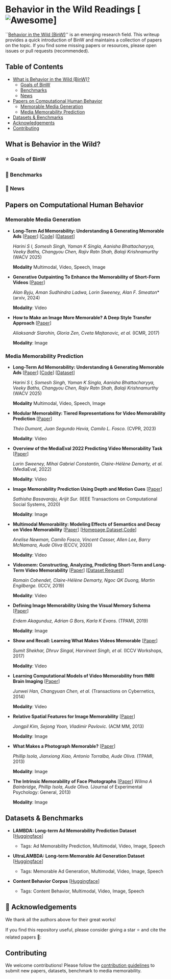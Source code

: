 # Behavior in the Wild Readings [![Awesome](https://cdn.rawgit.com/sindresorhus/awesome/d7305f38d29fed78fa85652e3a63e154dd8e8829/media/badge.svg)]

``[Behavior in the Wild (BinW)](https://behavior-in-the-wild.github.io/)'' is an emerging research field. This writeup provides a quick introduction of BinW and maintains a collection of papers on the topic. If you find some missing papers or resources, please open issues or pull requests (recommended).

## Table of Contents

- [What is Behavior in the Wild (BinW)?](#what-is-behavior-in-the-wild)
  - [Goals of BinW](#star-goals-of-binw)
  - [Benchmarks](#cinema-benchmarks)
  - [News](#loudspeaker-news)
- [Papers on Computational Human Behavior](#papers-on-computational-human-behavior)
  - [Memorable Media Generation](#memorable-media-generation)
  - [Media Memorability Prediction](#media-memorability-prediction)
- [Datasets & Benchmarks](#datasets--benchmarks)
- [Acknowledgements](#beers-acknowledgements)
- [Contributing](#contributing)

## What is Behavior in the Wild?

### :star: Goals of BinW

### :cinema: Benchmarks

### :loudspeaker: News

## Papers on Computational Human Behavior

### Memorable Media Generation

- **Long-Term Ad Memorability: Understanding & Generating Memorable Ads** [[Paper](https://arxiv.org/abs/2309.00378)] [[Code](https://github.com/behavior-in-the-wild/ad-memorability)] [[Dataset](https://huggingface.co/datasets/behavior-in-the-wild/UltraLAMBDA)]

  *Harini S I, Somesh Singh, Yaman K Singla, Aanisha Bhattacharyya, Veeky Baths, Changyou Chen, Rajiv Ratn Shah, Balaji Krishnamurthy* (WACV 2025)

  **Modality** Multimodal, Video, Speech, Image

- **Generative Outpainting To Enhance the Memorability of Short-Form Videos**  [[Paper](https://arxiv.org/pdf/2411.14213v1)]
  
  *Alan Byju, Aman Sudhindra Ladwa, Lorin Sweeney, Alan F. Smeaton** (arxiv, 2024)
  
  **Modality**: Video
  
- **How to Make an Image More Memorable? A Deep Style Transfer Approach**  [[Paper](https://dl.acm.org/doi/10.1145/3078971.3078986)]
  
  *Aliaksandr Siarohin, Gloria Zen, Cveta Majtanovic, et al.* (ICMR, 2017)
  
  **Modality**: Image

### Media Memorability Prediction

- **Long-Term Ad Memorability: Understanding & Generating Memorable Ads** [[Paper](https://arxiv.org/abs/2309.00378)] [[Code](https://github.com/behavior-in-the-wild/ad-memorability)] [[Dataset](https://huggingface.co/datasets/behavior-in-the-wild/LAMBDA)]
  
  *Harini S I, Somesh Singh, Yaman K Singla, Aanisha Bhattacharyya, Veeky Baths, Changyou Chen, Rajiv Ratn Shah, Balaji Krishnamurthy* (WACV 2025)
  
  **Modality** Multimodal, Video, Speech, Image

- **Modular Memorability: Tiered Representations for Video Memorability Prediction** [[Paper](https://openaccess.thecvf.com/content/CVPR2023/html/Dumont_Modular_Memorability_Tiered_Representations_for_Video_Memorability_Prediction_CVPR_2023_paper.html)]
  
  *Théo Dumont, Juan Segundo Hevia, Camilo L. Fosco.* (CVPR, 2023)
  
  **Modality**: Video

- **Overview of the MediaEval 2022 Predicting Video Memorability Task** [[Paper](https://ceur-ws.org/Vol-3583/paper17.pdf)]
  
  *Lorin Sweeney, Mihai Gabriel Constantin, Claire-Hélène Demarty, et al.* (MediaEval, 2022)
  
  **Modality**: Video

- **Image Memorability Prediction Using Depth and Motion Cues** [[Paper](https://ieeexplore.ieee.org/stamp/stamp.jsp?arnumber=9007618)]
  
  *Sathisha Basavaraju, Arijit Sur.* (IEEE Transactions on Computational Social Systems, 2020)
  
  **Modality**: Image

- **Multimodal Memorability: Modeling Effects of Semantics and Decay on Video Memorability** [[Paper](https://www.ecva.net/papers/eccv_2020/papers_ECCV/papers/123610222.pdf)] [[Homepage,Dataset,Code](http://memento.csail.mit.edu/)]

  *Anelise Newman, Camilo Fosco, Vincent Casser, Allen Lee, Barry McNamara, Aude Oliva* (ECCV, 2020)
  
  **Modality**: Video

- **Videomem: Constructing, Analyzing, Predicting Short-Term and Long-Term Video Memorability** [[Paper](https://openaccess.thecvf.com/content_ICCV_2019/papers/Cohendet_VideoMem_Constructing_Analyzing_Predicting_Short-Term_and_Long-Term_Video_Memorability_ICCV_2019_paper.pdf)] [[Dataset Request](https://www.interdigital.com/data_sets/video-memorability-dataset)]
  
  *Romain Cohendet, Claire-Hélène Demarty, Ngoc QK Duong, Martin Engilberge.* (ICCV, 2019)
  
  **Modality**: Video

- **Defining Image Memorability Using the Visual Memory Schema** [[Paper](https://pubmed.ncbi.nlm.nih.gov/31056491/)]
  
  *Erdem Akagunduz, Adrian G Bors, Karla K Evans.* (TPAMI, 2019)
  
  **Modality**: Image

- **Show and Recall: Learning What Makes Videos Memorable** [[Paper](https://openaccess.thecvf.com/content_ICCV_2017_workshops/papers/w40/Shekhar_Show_and_Recall_ICCV_2017_paper.pdf)]
  
  *Sumit Shekhar, Dhruv Singal, Harvineet Singh, et al.* (ICCV Workshops, 2017)
  
  **Modality**: Video

- **Learning Computational Models of Video Memorability from fMRI Brain Imaging** [[Paper](https://pubmed.ncbi.nlm.nih.gov/25314715/)]
  
  *Junwei Han, Changyuan Chen, et al.* (Transactions on Cybernetics, 2014)  
  
  **Modality**: Video

- **Relative Spatial Features for Image Memorability** [[Paper](https://dl.acm.org/doi/10.1145/2502081.2502198)]
  
  *Jongpil Kim, Sejong Yoon, Vladimir Pavlovic.* (ACM MM, 2013)
  
  **Modality**: Image

- **What Makes a Photograph Memorable?** [[Paper](https://ieeexplore.ieee.org/stamp/stamp.jsp?arnumber=6629991)]
  
  *Phillip Isola, Jianxiong Xiao, Antonio Torralba, Aude Oliva.* (TPAMI, 2013)
  
  **Modality**: Image

- **The Intrinsic Memorability of Face Photographs** [[Paper](https://pubmed.ncbi.nlm.nih.gov/24246059/)]
  *Wilma A Bainbridge, Phillip Isola, Aude Oliva.* (Journal of Experimental Psychology: General, 2013)
  
  **Modality**: Image

## Datasets & Benchmarks

- **LAMBDA: Long-term Ad Memorability Prediction Dataset** [[Huggingface](https://huggingface.co/datasets/behavior-in-the-wild/LAMBDA)]
  - Tags: Ad Memorability Prediction, Multimodal, Video, Image, Speech

- **UltraLAMBDA: Long-term Memorable Ad Generation Dataset** [[Huggingface](https://huggingface.co/datasets/behavior-in-the-wild/UltraLAMBDA)]
  - Tags: Memorable Ad Generation, Multimodal, Video, Image, Speech

- **Content Behavior Corpus** [[Huggingface](https://huggingface.co/datasets/behavior-in-the-wild/content-behavior-corpus)]
  - Tags: Content Behavior, Multimodal, Video, Image, Speech

## :beers: Acknowledgements

We thank all the authors above for their great works!

If you find this repository useful, please consider giving a star :star:   and cite the related papers :beer::

## Contributing

We welcome contributions! Please follow the [contribution guidelines](CONTRIBUTING.md) to submit new papers, datasets, benchmark to media memorability.